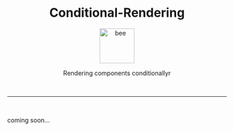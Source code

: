 <div align="center">
<h1>Conditional-Rendering</h1>

<a>
  <img
    height="80"
    width="80"
    alt="bee"
    src="https://res.cloudinary.com/practicaldev/image/fetch/s--MDuNCfvV--/c_limit%2Cf_auto%2Cfl_progressive%2Cq_66%2Cw_880/https://i0.wp.com/blogreact.com/wp-content/uploads/2020/05/71c7c4b7eb461756c33bab15ff235cf3.gif%3Fw%3D750%26ssl%3D1"
  />
</a>

<p>Rendering components conditionallyr</p>

</div>

<br />
<hr />
<br />

coming soon...

